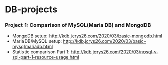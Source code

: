 # DB-projects

### Project 1: Comparison of MySQL(Maria DB) and MongoDB
* MongoDB setup: http://kdb.jcrys26.com/2020/03/basic-mongodb.html
* MariaDB/MySQL setup: http://kdb.jcrys26.com/2020/03/basic-mysqlmariadb.html
* Statistic comparison Part 1: http://kdb.jcrys26.com/2020/03/nosql-v-sql-part-1-resource-usage.html

